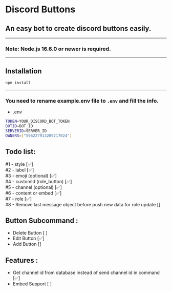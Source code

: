 # Discord Buttons


## An easy bot to create discord buttons easily.

---
### Note: Node.js 16.6.0 or newer is required.
---

## Installation

```sh
npm install
```
---

### You need to rename example.env file to `.env` and fill the info.

- .env
```sh
TOKEN=YOUR_DISCORD_BOT_TOKEN
BOTID=BOT_ID
SERVERID=SERVER_ID
OWNERS=["596227913209217024"]
```

## Todo list:
#1 - style [✅]
<br>
#2 - label [✅]
<br>
#3 - emoji (optional) [✅]
<br>
#4 - customId (role_button) [✅]
<br>
#5 - channel (optional) [✅]
<br>
#6 - content or embed [✅]
<br>
#7 - role [✅]
<br>
#8 - Remove last message object before push new data for role update []

## Button Subcommand :
   - Delete Button [ ]
   - Edit Button [✅]
   - Add Button []

## Features :
   - Get channel id from database instead of send channel id in command [✅]
   - Embed Support [ ]
